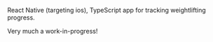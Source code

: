 React Native (targeting ios), TypeScript app for tracking weightlifting progress.

Very much a work-in-progress!
